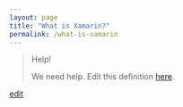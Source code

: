 ```yaml
---
layout: page
title: "What is Xamarin?"
permalink: /what-is-xamarin
---
```


> Help! 
> 
> We need help. Edit this definition <a href="https://github.com/and-digital/tech-definitions/blob/master/definitions/mobile/xamarin.md">here</a>.

<p class="edit-term"><a href="https://github.com/and-digital/tech-definitions/blob/master/definitions/mobile/xamarin.md">edit</a></p>
